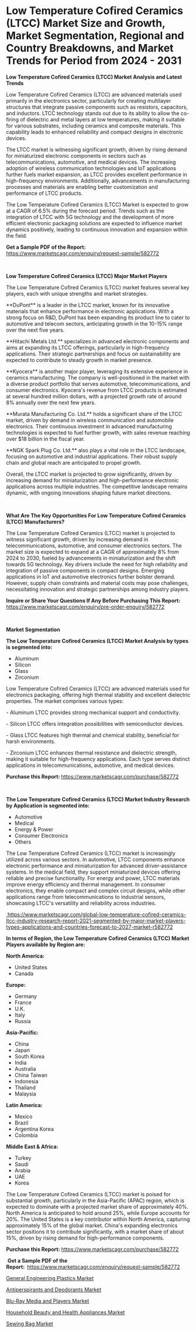 <p><h1>Low Temperature Cofired Ceramics (LTCC) Market Size and Growth, Market Segmentation, Regional and Country Breakdowns, and Market Trends for Period from 2024 -  2031</h1></p><p><strong>Low Temperature Cofired Ceramics (LTCC) Market Analysis and Latest Trends</strong></p>
<p><p>Low Temperature Cofired Ceramics (LTCC) are advanced materials used primarily in the electronics sector, particularly for creating multilayer structures that integrate passive components such as resistors, capacitors, and inductors. LTCC technology stands out due to its ability to allow the co-firing of dielectric and metal layers at low temperatures, making it suitable for various substrates, including ceramics and composite materials. This capability leads to enhanced reliability and compact designs in electronic devices.</p><p>The LTCC market is witnessing significant growth, driven by rising demand for miniaturized electronic components in sectors such as telecommunications, automotive, and medical devices. The increasing adoption of wireless communication technologies and IoT applications further fuels market expansion, as LTCC provides excellent performance in high-frequency environments. Additionally, advancements in manufacturing processes and materials are enabling better customization and performance of LTCC products.</p><p>The Low Temperature Cofired Ceramics (LTCC) Market is expected to grow at a CAGR of 6.5% during the forecast period. Trends such as the integration of LTCC with 5G technology and the development of more efficient electronic packaging solutions are expected to influence market dynamics positively, leading to continuous innovation and expansion within the field.</p></p>
<p><strong>Get a Sample PDF of the Report:&nbsp;</strong> <a href="https://www.marketscagr.com/enquiry/request-sample/582772?utm_campaign=1259&utm_medium=2&utm_source=Github&utm_content=ia&utm_term=27092024&utm_id=low-temperature-cofired-ceramics-ltcc">https://www.marketscagr.com/enquiry/request-sample/582772</a></p>
<p>&nbsp;</p>
<p><strong>Low Temperature Cofired Ceramics (LTCC) Major Market Players</strong></p>
<p><p>The Low Temperature Cofired Ceramics (LTCC) market features several key players, each with unique strengths and market strategies. </p><p>**DuPont** is a leader in the LTCC market, known for its innovative materials that enhance performance in electronic applications. With a strong focus on R&D, DuPont has been expanding its product line to cater to automotive and telecom sectors, anticipating growth in the 10-15% range over the next five years.</p><p>**Hitachi Metals Ltd.** specializes in advanced electronic components and aims at expanding its LTCC offerings, particularly in high-frequency applications. Their strategic partnerships and focus on sustainability are expected to contribute to steady growth in market presence.</p><p>**Kyocera** is another major player, leveraging its extensive experience in ceramics manufacturing. The company is well-positioned in the market with a diverse product portfolio that serves automotive, telecommunications, and consumer electronics. Kyocera's revenue from LTCC products is estimated at several hundred million dollars, with a projected growth rate of around 8% annually over the next few years.</p><p>**Murata Manufacturing Co. Ltd.** holds a significant share of the LTCC market, driven by demand in wireless communication and automobile electronics. Their continuous investment in advanced manufacturing technologies is expected to fuel further growth, with sales revenue reaching over $18 billion in the fiscal year.</p><p>**NGK Spark Plug Co. Ltd.** also plays a vital role in the LTCC landscape, focusing on automotive and industrial applications. Their robust supply chain and global reach are anticipated to propel growth.</p><p>Overall, the LTCC market is projected to grow significantly, driven by increasing demand for miniaturization and high-performance electronic applications across multiple industries. The competitive landscape remains dynamic, with ongoing innovations shaping future market directions.</p></p>
<p>&nbsp;</p>
<p><strong>What Are The Key Opportunities For Low Temperature Cofired Ceramics (LTCC) Manufacturers?</strong></p>
<p><p>The Low Temperature Cofired Ceramics (LTCC) market is projected to witness significant growth, driven by increasing demand in telecommunications, automotive, and consumer electronics sectors. The market size is expected to expand at a CAGR of approximately 8% from 2024 to 2030, fueled by advancements in miniaturization and the shift towards 5G technology. Key drivers include the need for high reliability and integration of passive components in compact designs. Emerging applications in IoT and automotive electronics further bolster demand. However, supply chain constraints and material costs may pose challenges, necessitating innovation and strategic partnerships among industry players.</p></p>
<p><strong>Inquire or Share Your Questions If Any Before Purchasing This Report:</strong> <a href="https://www.marketscagr.com/enquiry/pre-order-enquiry/582772?utm_campaign=1259&utm_medium=2&utm_source=Github&utm_content=ia&utm_term=27092024&utm_id=low-temperature-cofired-ceramics-ltcc">https://www.marketscagr.com/enquiry/pre-order-enquiry/582772</a></p>
<p>&nbsp;</p>
<p><strong>Market Segmentation</strong></p>
<p><strong>The Low Temperature Cofired Ceramics (LTCC) Market Analysis by types is segmented into:</strong></p>
<p><ul><li>Aluminum</li><li>Silicon</li><li>Glass</li><li>Zirconium</li></ul></p>
<p><p>Low Temperature Cofired Ceramics (LTCC) are advanced materials used for electronics packaging, offering high thermal stability and excellent dielectric properties. The market comprises various types: </p><p>- Aluminum LTCC provides strong mechanical support and conductivity. </p><p>- Silicon LTCC offers integration possibilities with semiconductor devices. </p><p>- Glass LTCC features high thermal and chemical stability, beneficial for harsh environments. </p><p>- Zirconium LTCC enhances thermal resistance and dielectric strength, making it suitable for high-frequency applications. Each type serves distinct applications in telecommunications, automotive, and medical devices.</p></p>
<p><strong>Purchase this Report:&nbsp;</strong><a href="https://www.marketscagr.com/purchase/582772?utm_campaign=1259&utm_medium=2&utm_source=Github&utm_content=ia&utm_term=27092024&utm_id=low-temperature-cofired-ceramics-ltcc">https://www.marketscagr.com/purchase/582772</a></p>
<p>&nbsp;</p>
<p><strong>The Low Temperature Cofired Ceramics (LTCC) Market Industry Research by Application is segmented into:</strong></p>
<p><ul><li>Automotive</li><li>Medical</li><li>Energy & Power</li><li>Consumer Electronics</li><li>Others</li></ul></p>
<p><p>The Low Temperature Cofired Ceramics (LTCC) market is increasingly utilized across various sectors. In automotive, LTCC components enhance electronic performance and miniaturization for advanced driver-assistance systems. In the medical field, they support miniaturized devices offering reliable and precise functionality. For energy and power, LTCC materials improve energy efficiency and thermal management. In consumer electronics, they enable compact and complex circuit designs, while other applications range from telecommunications to industrial sensors, showcasing LTCC's versatility and reliability across industries.</p></p>
<p><a href="https://www.marketscagr.com/global-low-temperature-cofired-ceramics-ltcc-industry-research-report-2021-segmented-by-major-market-players-types-applications-and-countries-forecast-to-2027-market-r582772?utm_campaign=1259&utm_medium=2&utm_source=Github&utm_content=ia&utm_term=27092024&utm_id=low-temperature-cofired-ceramics-ltcc">&nbsp;https://www.marketscagr.com/global-low-temperature-cofired-ceramics-ltcc-industry-research-report-2021-segmented-by-major-market-players-types-applications-and-countries-forecast-to-2027-market-r582772</a></p>
<p><strong>In terms of Region, the Low Temperature Cofired Ceramics (LTCC) Market Players available by Region are:</strong></p>
<p>
    <p> <strong> North America: </strong>
        <ul>
            <li>United States</li>
            <li>Canada</li>
        </ul>
        </p> 
    <p> <strong> Europe: </strong>
        <ul>
            <li>Germany</li>
            <li>France</li>
            <li>U.K.</li>
            <li>Italy</li>
            <li>Russia</li>
        </ul>
        </p> 
    <p> <strong> Asia-Pacific: </strong>
        <ul>
            <li>China</li>
            <li>Japan</li>
            <li>South Korea</li>
            <li>India</li>
            <li>Australia</li>
            <li>China Taiwan</li>
            <li>Indonesia</li>
            <li>Thailand</li>
            <li>Malaysia</li>
        </ul>
        </p> 
    <p> <strong> Latin America: </strong>
        <ul>
            <li>Mexico</li>
            <li>Brazil</li>
            <li>Argentina Korea</li>
            <li>Colombia</li>
        </ul>
        </p> 
    <p> <strong> Middle East & Africa: </strong>
        <ul>
            <li>Turkey</li>
            <li>Saudi</li>
            <li>Arabia</li>
            <li>UAE</li>
            <li>Korea</li>
        </ul>
    </p>
    </p>
<p><p>The Low Temperature Cofired Ceramics (LTCC) market is poised for substantial growth, particularly in the Asia-Pacific (APAC) region, which is expected to dominate with a projected market share of approximately 40%. North America is anticipated to hold around 25%, while Europe accounts for 20%. The United States is a key contributor within North America, capturing approximately 15% of the global market. China's expanding electronics sector positions it to contribute significantly, with a market share of about 15%, driven by rising demand for high-performance components.</p></p>
<p><strong>Purchase this Report: </strong><a href="https://www.marketscagr.com/purchase/582772?utm_campaign=1259&utm_medium=2&utm_source=Github&utm_content=ia&utm_term=27092024&utm_id=low-temperature-cofired-ceramics-ltcc">https://www.marketscagr.com/purchase/582772</a></p>
<p>&nbsp;<strong>Get a Sample PDF of the Report:&nbsp;&nbsp;</strong><a href="https://www.marketscagr.com/enquiry/request-sample/582772?utm_campaign=1259&utm_medium=2&utm_source=Github&utm_content=ia&utm_term=27092024&utm_id=low-temperature-cofired-ceramics-ltcc">https://www.marketscagr.com/enquiry/request-sample/582772</a></p>
<p><strong></strong></p>
<p><p><a href="https://www.linkedin.com/pulse/market-trends-global-general-engineering-plastics-forecast-j2ujc?utm_campaign=1259&utm_medium=2&utm_source=Github&utm_content=ia&utm_term=27092024&utm_id=low-temperature-cofired-ceramics-ltcc">General Engineering Plastics Market</a></p><p><a href="https://www.linkedin.com/pulse/antiperspirants-deodorants-market-report-product-type-spraysroll-onsticksothers-4a3wc?utm_campaign=1259&utm_medium=2&utm_source=Github&utm_content=ia&utm_term=27092024&utm_id=low-temperature-cofired-ceramics-ltcc">Antiperspirants and Deodorants Market</a></p><p><a href="https://issuu.com/reportprime-2/docs/blu-ray-media-and-players-market-si_10c891a043475b?utm_campaign=1259&utm_medium=2&utm_source=Github&utm_content=ia&utm_term=27092024&utm_id=low-temperature-cofired-ceramics-ltcc">Blu-Ray Media and Players Market</a></p><p><a href="https://issuu.com/reportprime-2/docs/household-beauty-and-health-applian_297032395fd0f0?utm_campaign=1259&utm_medium=2&utm_source=Github&utm_content=ia&utm_term=27092024&utm_id=low-temperature-cofired-ceramics-ltcc">Household Beauty and Health Appliances Market</a></p><p><a href="https://www.linkedin.com/pulse/insights-sewing-bag-market-share-competitive-landscape-period-jcicc?utm_campaign=1259&utm_medium=2&utm_source=Github&utm_content=ia&utm_term=27092024&utm_id=low-temperature-cofired-ceramics-ltcc">Sewing Bag Market</a></p></p>